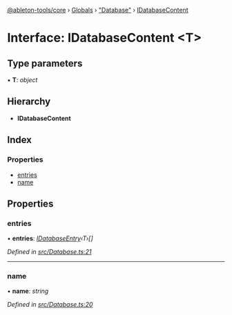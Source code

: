 [@ableton-tools/core](../README.md) › [Globals](../globals.md) › ["Database"](../modules/_database_.md) › [IDatabaseContent](_database_.idatabasecontent.md)

# Interface: IDatabaseContent <**T**>

## Type parameters

▪ **T**: *object*

## Hierarchy

* **IDatabaseContent**

## Index

### Properties

* [entries](_database_.idatabasecontent.md#entries)
* [name](_database_.idatabasecontent.md#name)

## Properties

###  entries

• **entries**: *[IDatabaseEntry](_database_.idatabaseentry.md)‹T›[]*

*Defined in [src/Database.ts:21](https://github.com/janbiasi/ableton-tools/blob/d96cf3a/packages/core/src/Database.ts#L21)*

___

###  name

• **name**: *string*

*Defined in [src/Database.ts:20](https://github.com/janbiasi/ableton-tools/blob/d96cf3a/packages/core/src/Database.ts#L20)*
